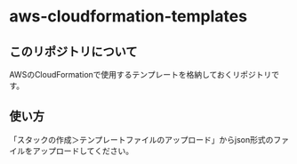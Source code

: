 # aws-cloudformation-templates

## このリポジトリについて
AWSのCloudFormationで使用するテンプレートを格納しておくリポジトリです。

## 使い方
「スタックの作成＞テンプレートファイルのアップロード」からjson形式のファイルをアップロードしてください。
